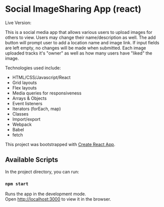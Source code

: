 # Social ImageSharing App (react)

 Live Version: 

This is a social media app that allows various users to upload images for others to view. Users may change their name/description as well. The add button will prompt user to add a location name and image link. If input fields are left empty, no changes will be made when submitted. Each image uploaded tracks it's "owner" as well as how many users have "liked" the image.

Technologies used include:

- HTML/CSS/Javascript/React
- Grid layouts
- Flex layouts
- Media queries for responsiveness
- Arrays & Objects
- Event listeners
- Iterators (forEach, map)
- Classes
- Import/export
- Webpack
- Babel
- fetch

This project was bootstrapped with [Create React App](https://github.com/facebook/create-react-app).

## Available Scripts

In the project directory, you can run:

### `npm start`

Runs the app in the development mode.<br />
Open [http://localhost:3000](http://localhost:3000) to view it in the browser.
